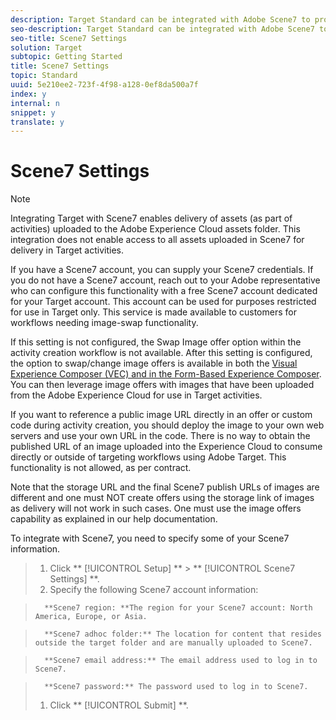 ```yaml
---
description: Target Standard can be integrated with Adobe Scene7 to provide Digital Asset Management (DAM) in the Content Library.
seo-description: Target Standard can be integrated with Adobe Scene7 to provide Digital Asset Management (DAM) in the Content Library.
seo-title: Scene7 Settings
solution: Target
subtopic: Getting Started
title: Scene7 Settings
topic: Standard
uuid: 5e210ee2-723f-4f98-a128-0ef8da500a7f
index: y
internal: n
snippet: y
translate: y
---
```


# Scene7 Settings


>[!NOTE]
>
>Integrating Target with Scene7 enables delivery of assets (as part of activities) uploaded to the Adobe Experience Cloud assets folder. This integration does not enable access to all assets uploaded in Scene7 for delivery in Target activities.



If you have a Scene7 account, you can supply your Scene7 credentials. If you do not have a Scene7 account, reach out to your Adobe representative who can configure this functionality with a free Scene7 account dedicated for your Target account. This account can be used for purposes restricted for use in Target only. This service is made available to customers for workflows needing image-swap functionality. 

If this setting is not configured, the Swap Image offer option within the activity creation workflow is not available. After this setting is configured, the option to swap/change image offers is available in both the [ Visual Experience Composer (VEC) and in the Form-Based Experience Composer](../c_experiences.md#concept_A2E10F6AFB3D4AEAB6951EE14688848D). You can then leverage image offers with images that have been uploaded from the Adobe Experience Cloud for use in Target activities. 

If you want to reference a public image URL directly in an offer or custom code during activity creation, you should deploy the image to your own web servers and use your own URL in the code. There is no way to obtain the published URL of an image uploaded into the Experience Cloud to consume directly or outside of targeting workflows using Adobe Target. This functionality is not allowed, as per contract. 

Note that the storage URL and the final Scene7 publish URLs of images are different and one must NOT create offers using the storage link of images as delivery will not work in such cases. One must use the image offers capability as explained in our help documentation. 

To integrate with Scene7, you need to specify some of your Scene7 information. 

>1. Click ** [!UICONTROL  Setup] ** > ** [!UICONTROL  Scene7 Settings] **.
>1. Specify the following Scene7 account information:

>       **Scene7 region: **The region for your Scene7 account: North America, Europe, or Asia. 

>       **Scene7 adhoc folder:** The location for content that resides outside the target folder and are manually uploaded to Scene7. 

>       **Scene7 email address:** The email address used to log in to Scene7. 

>       **Scene7 password:** The password used to log in to Scene7. 
>1. Click ** [!UICONTROL  Submit] **.
